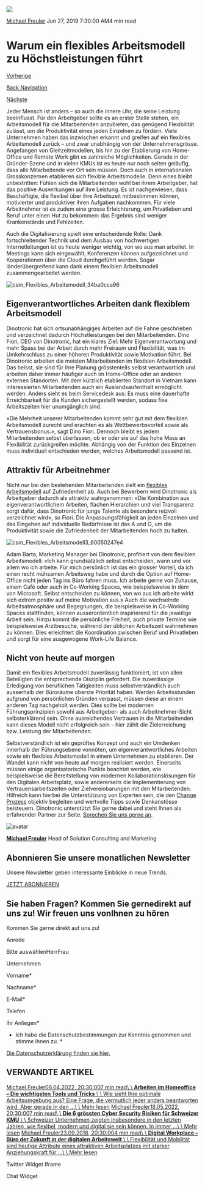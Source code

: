 ![](https://25917640.fs1.hubspotusercontent-eu1.net/hub/25917640/hubfs/csm_Flexibles_Arbeitsmodell2_2a5ba26069-400x267.webp?width=300&name=csm_Flexibles_Arbeitsmodell2_2a5ba26069-400x267.webp)

[Michael Freuler](https://blog.dinotronic.ch/author/michael-freuler) Jun 27, 2019 7:30:00 AM4 min read

# Warum ein flexibles Arbeitsmodell zu Höchstleistungen führt

[Vorherige](https://blog.dinotronic.ch/blog/azure/viele-wege-fuehren-in-die-cloud-mit-azure-schweiz-einer-mehr)

[Back Navigation](https://blog.dinotronic.ch/)

[Nächste](https://blog.dinotronic.ch/blog/digital-workplace/in-7-schritten-zum-digital-workplace)

Jeder Mensch ist anders – so auch die innere Uhr, die seine Leistung beeinflusst. Für den Arbeitgeber sollte es an erster Stelle stehen, ein Arbeitsmodell für die Mitarbeitenden anzubieten, das genügend Flexibilität zulässt, um die Produktivität eines jeden Einzelnen zu fördern. Viele Unternehmen haben das inzwischen erkannt und greifen auf ein flexibles Arbeitsmodell zurück – und zwar unabhängig von der Unternehmensgrösse. Angefangen von Gleitzeitmodellen, bis hin zu der Etablierung von Home-Office und Remote Work gibt es zahlreiche Möglichkeiten. Gerade in der Gründer-Szene und in vielen KMUs ist es heute nur noch selten geläufig, dass alle Mitarbeitende vor Ort sein müssen. Doch auch in internationalen Grosskonzernen etablieren sich flexible Arbeitsmodelle. Denn eines bleibt unbestritten: Fühlen sich die Mitarbeitenden wohl bei ihrem Arbeitgeber, hat das positive Auswirkungen auf ihre Leistung. Es ist nachgewiesen, dass Beschäftigte, die flexibel über ihre Arbeitszeit mitbestimmen können, motivierter und produktiver ihren Aufgaben nachkommen. Für viele Arbeitnehmer ist es zudem eine grosse Erleichterung, um Privatleben und Beruf unter einen Hut zu bekommen: das Ergebnis sind weniger Krankenstände und Fehlzeiten.

Auch die Digitalisierung spielt eine entscheidende Rolle: Dank fortschreitender Technik und dem Ausbau von hochwertigen Internetleitungen ist es heute weniger wichtig, von wo aus man arbeitet. In Meetings kann sich eingewählt, Konferenzen können aufgezeichnet und Kooperationen über die Cloud durchgeführt werden. Sogar länderübergreifend kann dank einem flexiblen Arbeitsmodell zusammengearbeitet werden.

![csm_Flexibles_Arbeitsmodell_34ba0cca96](https://blog.dinotronic.ch/hs-fs/hubfs/csm_Flexibles_Arbeitsmodell_34ba0cca96.webp?width=600&height=400&name=csm_Flexibles_Arbeitsmodell_34ba0cca96.webp)

## Eigenverantwortliches Arbeiten dank flexiblem Arbeitsmodell

Dinotronic hat sich ortsunabhängiges Arbeiten auf die Fahne geschrieben und verzeichnet dadurch Höchstleistungen bei den Mitarbeitenden. Dino Fiori, CEO von Dinotronic, hat ein klares Ziel: Mehr Eigenverantwortung und mehr Spass bei der Arbeit durch mehr Freiraum und Flexibilität, was im Umkehrschluss zu einer höheren Produktivität sowie Motivation führt. Bei Dinotronic arbeiten die meisten Mitarbeitenden im flexiblen Arbeitsmodell. Das heisst, sie sind für ihre Planung grösstenteils selbst verantwortlich und arbeiten daher immer häufiger auch im Home-Office oder an anderen externen Standorten. Mit dem kürzlich etablierten Standort in Vietnam kann interessierten Mitarbeitenden auch ein Auslandsaufenthalt ermöglicht werden. Anders sieht es beim Servicedesk aus: Es muss eine dauerhafte Erreichbarkeit für die Kunden sichergestellt werden, sodass fixe Arbeitszeiten hier unumgänglich sind.

«Die Mehrheit unserer Mitarbeitenden kommt sehr gut mit dem flexiblen Arbeitsmodell zurecht und erachten es als Wettbewerbsvorteil sowie als Vertrauensbonus.», sagt Dino Fiori. Dennoch bleibt es jedem Mitarbeitenden selbst überlassen, ob er oder sie auf das hohe Mass an Flexibilität zurückgreifen möchte. Abhängig von der Funktion des Einzelnen muss individuell entschieden werden, welches Arbeitsmodell passend ist.

## Attraktiv für Arbeitnehmer

Nicht nur bei den bestehenden Mitarbeitenden zielt ein [flexibles Arbeitsmodell](https://www.dinotronic.ch/blog/digital-workplace/ortsunabhaengiges-arbeiten-das-sind-die-vorteile-und-herausforderungen-des-digital-workplace/) auf Zufriedenheit ab. Auch bei Bewerbern wird Dinotronic als Arbeitgeber dadurch als attraktiv wahrgenommen: «Die Kombination aus eigenverantwortlichem Arbeiten, flachen Hierarchien und viel Transparenz sorgt dafür, dass Dinotronic für junge Talente als besonders reizvoll verzeichnet wird», so Fiori. Die Anpassungsfähigkeit an jeden Einzelnen und das Eingehen auf individuelle Bedürfnisse ist das A und O, um die Produktivität sowie die Zufriedenheit der Mitarbeitenden hoch zu halten.

![csm_Flexibles_Arbeitsmodell3_60050247e4](https://blog.dinotronic.ch/hs-fs/hubfs/csm_Flexibles_Arbeitsmodell3_60050247e4.webp?width=600&height=400&name=csm_Flexibles_Arbeitsmodell3_60050247e4.webp)

Adam Barta, Marketing Manager bei Dinotronic, profitiert von dem flexiblen Arbeitsmodell: «Ich kann grundsätzlich selbst entscheiden, wann und vor allem wo ich arbeite. Für mich persönlich ist das ein grosser Vorteil, da ich einen recht mühsamen Arbeitsweg habe und durch die Option auf Home-Office nicht jeden Tag ins Büro fahren muss. Ich arbeite gerne von Zuhause, einem Café oder auch in Co-Working Spaces, wie beispielsweise in dem von Microsoft. Selbst entscheiden zu können, von wo aus ich arbeite wirkt sich extrem positiv auf meine Motivation aus.» Auch die wechselnde Arbeitsatmosphäre und Begegnungen, die beispielsweise in Co-Working Spaces stattfinden, können ausserordentlich inspirierend für die jeweilige Arbeit sein. Hinzu kommt die persönliche Freiheit, auch private Termine wie beispielsweise Arztbesuche, während der üblichen Arbeitszeit wahrnehmen zu können. Dies erleichtert die Koordination zwischen Beruf und Privatleben und sorgt für eine ausgewogene Work-Life Balance.

## Nicht von heute auf morgen

Damit ein flexibles Arbeitsmodell zuverlässig funktioniert, ist von allen Beteiligten die entsprechende Disziplin gefordert. Die zuverlässige Erledigung von beruflichen Tätigkeiten muss selbstverständlich auch ausserhalb der Büroräume oberste Priorität haben. Werden Arbeitsstunden aufgrund von persönlichen Gründen verpasst, müssen diese an einem anderen Tag nachgeholt werden. Dies sollte bei modernen Führungsprinzipien sowohl aus Arbeitgeber- als auch Arbeitnehmer-Sicht selbsterklärend sein. Ohne ausreichendes Vertrauen in die Mitarbeitenden kann dieses Modell nicht erfolgreich sein – hier zählt die Zielerreichung bzw. Leistung der Mitarbeitenden.

Selbstverständlich ist ein geprüftes Konzept und auch ein Umdenken innerhalb der Führungsebene vonnöten, um eigenverantwortliches Arbeiten sowie ein flexibles Arbeitsmodell in einem Unternehmen zu etablieren. Der Wandel kann nicht von heute auf morgen realisiert werden. Einerseits müssen einige organisatorische Punkte beachtet werden, wie beispielsweise die Bereitstellung von modernen Kollaborationslösungen für den Digitalen Arbeitsplatz, sowie andererseits die Implementierung von Vertrauensarbeitszeiten oder Zielvereinbarungen mit den Mitarbeitenden. Hilfreich kann hierbei die Unterstützung von Experten sein, die den [Change Prozess](https://www.dinotronic.ch/consulting/ict-analyse/) objektiv begleiten und wertvolle Tipps sowie Denkanstösse beisteuern. Dinotronic unterstützt Sie gerne dabei und steht Ihnen als erfahrender Partner zur Seite. [Sprechen Sie uns gerne an](t3://page?uid=34).

![avatar](https://25917640.fs1.hubspotusercontent-eu1.net/hub/25917640/hubfs/01_Visual%20Content/01_Mitarbeiter-Fotos/Michael%20Freuler%20klein.png?width=290&name=Michael%20Freuler%20klein.png)

[**Michael Freuler**](https://blog.dinotronic.ch/author/michael-freuler) Head of Solution Consulting and Marketing

## Abonnieren Sie unsere monatlichen Newsletter

Unsere Newsletter geben interessante Einblicke in neue Trends.

[JETZT ABONNIEREN](https://cta-eu1.hubspot.com/web-interactives/public/v1/track/click?encryptedPayload=AVxigLJzI55v82JPUZ%2FUIz%2FhXQvZX%2FpB0FZx5GJ%2BDqa48g%2F%2F%2FiOyoXVLhPSpAQqNEP8x8V%2FxTkLb0Ebyuo5bJF3BvxjuzmyBpZCn8a5D2RT3Ny2DIcSBvZgdFvsJnfUe9h%2BJ1MeZApEwDOrB9vviU4wNq6ULPMjK86T4G%2BW%2BKQsJDECroRdy0dOQl1kDj%2FrbCSk%3D&portalId=25917640&webInteractiveContentId=114201044682&webInteractiveId=151726273754&containerType=EMBEDDED&pageUrl=https%3A%2F%2Fblog.dinotronic.ch%2Fblog%2Fdigital-workplace%2Fwarum-ein-flexibles-arbeitsmodell-zu-hoechstleistungen-fuehrt&pageTitle=Warum+ein+flexibles+Arbeitsmodell+zu+H%C3%B6chstleistungen+f%C3%BChrt&referrer=&userAgent=Mozilla%2F5.0+%28X11%3B+Linux+x86_64%29+AppleWebKit%2F537.36+%28KHTML%2C+like+Gecko%29+Chrome%2F132.0.0.0+Safari%2F537.36&hutk=&hssc=&hstc=&pageId=116867826396)

## Sie haben Fragen? Kommen Sie gernedirekt auf uns zu! Wir freuen uns vonIhnen zu hören

Kommen Sie gerne direkt auf uns zu!

Anrede

Bitte auswählenHerrFrau

Unternehmen

Vorname\*

Nachname\*

E-Mail\*

Telefon

Ihr Anliegen\*

- Ich habe die Datenschutzbestimmungen zur Kenntnis genommen und stimme ihnen zu.
\*

[Die Datenschutzerklärung finden sie hier.](https://dinotronic.ch/datenschutz)

## VERWANDTE ARTIKEL

[Michael Freuler06.04.2022, 20:30:007 min read\\
\\
**Arbeiten im Homeoffice – Die wichtigsten Tools und Tricks** \\
\\
Wie sieht Ihre optimale Arbeitsumgebung aus? Eine Frage, die vermutlich jeder anders beantworten wird. Aber gerade in den ...\\
\\
Mehr lesen](https://blog.dinotronic.ch/blog/digital-workplace/arbeiten-im-homeoffice-die-wichtigsten-tools-und-tricks) [Michael Freuler18.05.2022, 20:30:007 min read\\
\\
**Die 6 grössten Cyber Security Risiken für Schweizer KMU** \\
\\
Schweizer Unternehmen zeigten insbesondere in den letzten Jahren, wie flexibel, modern und digital sie sein können. In immer ...\\
\\
Mehr lesen](https://blog.dinotronic.ch/blog/cyber-security/die-6-groessten-cyber-security-risiken-fuer-schweizer-kmu) [Michael Freuler23.09.2018, 20:30:004 min read\\
\\
**Digital Workplace – Büro der Zukunft in der digitalen Arbeitswelt** \\
\\
Flexibilität und Mobilität sind heutige Attribute eines attraktiven Arbeitsplatzes mit starker Anziehungskraft für ...\\
\\
Mehr lesen](https://blog.dinotronic.ch/blog/trends/digital-workplace-das-buero-der-zukunft-in-der-digitalen-arbeitswelt)

Twitter Widget Iframe

Chat Widget
